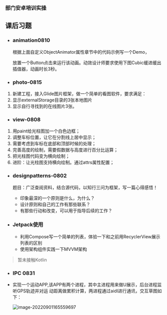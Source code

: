 ### 部门安卓培训实操

## 课后习题

- ### animation0810
  
  根据上面自定义ObjectAnimator属性章节中的代码示例写一个Demo，
  
  放置一个Button点击来运行该动画。动效设计师要求使用下图Cubic缓进缓出插值器，动画时长3秒。
- ### photo-0815
1. 新建工程，接入Glide图片框架，做一个简单的看图软件，要求满足：
2. 显示externalStorage目录的3张本地图片
3. 显示自行寻找到的在线图片3张。
- ### view-0808
1. 用paint给光柱图加一个白色边框；
2. 调整车标位置，让它在分割线上居中显示；
3. 需要考虑到车标在底部和顶部时候的处理；
4. 完善高度的绘制，需要假数据与高度进行百分比运算；
5. 把光柱图代码变为横向绘制；
6. 进阶：让光柱图支持横向绘制。通过attrs属性配置；
- ### designpatterns-0802
  
  题目：广泛查阅资料，结合源代码，以知行三问为框架，写一篇心得感悟！
  
  - 印象最深的一个原则是什么，为什么？
  - 设计原则和自己的工作有那些联系？
  - 有那些行动和改变，可以用于指导后续的工作？

- ### Jetpack使用
  - 利用Compose写一个简单的列表，体验一下和之前用RecyclerView展示列表的区别
  - 使用架构组件实践一下MVVM架构
> 暂未接触Kotlin

- ### IPC 0831

- 实现一个运动APP,该APP有两个进程，其中主进程用来做U展示，后台进程监听GPS轨迹并对运
  动距离做累积计算，两进程通过aidl进行通讯，交互草图如下：
  
  ![image-20220901165559697](https://images-1301128659.cos.ap-beijing.myqcloud.com/shaoxiongdu/202209011655777.png)
